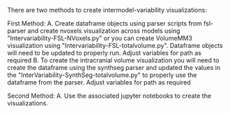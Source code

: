 There are two methods to create intermodel-variability visualizations:

First Method:
    A. Create dataframe objects using parser scripts from fsl-parser and create nvoxels visualization across models using "Intervariability-FSL-NVoxels.py" or you can create VolumeMM3 visualization using "Intervariability-FSL-totalvolume.py". Dataframe objects will need to be updated to properly run. Adjust variables for path as required
    B. To create the intracranial volume visualization you will need to create the dataframe using the synthseg parser and updated the values in the "InterVariability-SynthSeg-totalvolume.py" to properly use the dataframe from the parser. Adjust variables for path as required

Second Method:
    A. Use the associated jupyter notebooks to create the visualizations. 